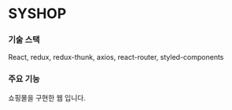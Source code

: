 # SYSHOP

### 기술 스택
React, redux, redux-thunk, axios, react-router, styled-components



### 주요 기능
쇼핑몰을 구현한 웹 입니다.
